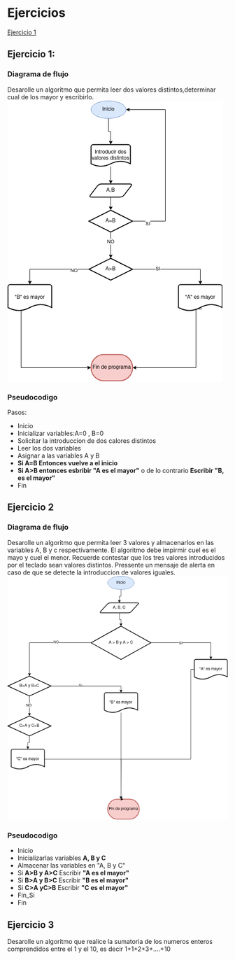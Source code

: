 
# Ejercicios

[Ejercicio 1](Ejercicio-1)

## Ejercicio 1:
### Diagrama de flujo
Desarolle un algoritmo que permita leer dos valores distintos,determinar cual de los mayor y escribirlo.
<img src="images/diagrama%20de%20flujo.drawio.png"/>

### Pseudocodigo
 Pasos:
- Inicio
- Inicializar variables:A=0 , B=0
- Solicitar la introduccion de dos calores distintos
- Leer los dos variables
- Asignar a las variables A y B
- __Si A=B Entonces vuelve a el inicio__ 
- __Si A>B entonces esbribir "A es el mayor"__ o de lo contrario __Escribir "B, es el mayor"__
- Fin

## Ejercicio 2
### Diagrama de flujo
Desarolle un algoritmo que permita leer 3 valores y almacenarlos en las variables A, B y c respectivamente. El algoritmo debe impirmir cuel es el mayo y cuel el menor. Recuerde contestar que los tres valores introducidos por el teclado sean valores distintos. Pressente un mensaje de alerta en caso de que se detecte la introduccion de valores iguales.
<img src="images/diagrama_de_flujo2.drawio.png"/>

### Pseudocodigo
- Inicio
- Inicializarlas variables __A, B y C__
- Almacenar las variables en "A, B  y C"
- Si __A>B y A>C__ Escribir __"A es el mayor"__
- Si __B>A y B>C__ Escribir __"B es el mayor"__
- Si __C>A  yC>B__ Escribir __"C es el mayor"__
- Fin_Si
- Fin

## Ejercicio 3

Desarolle un algoritmo que realice la sumatoria de los numeros enteros comprendidos entre el 1 y el 10, es decir 1+1+2+3+....+10
